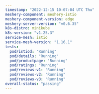 ```yaml
---
timestamp: "2022-12-15 10:07:04 UTC Thu"
meshery-component: meshery-istio
meshery-component-version: edge
meshery-server-version: "v0.6.35"
k8s-distro: minikube
k8s-version: "v1.25.3"
service-mesh: istio
service-mesh-version: "1.16.1"
tests:
  pod/istiod: "Running"
  pod/details: "Running"
  pod/productpage: "Running"
  pod/ratings: "Running"
  pod/reviews-v1: "Running"
  pod/reviews-v2: "Running"
  pod/reviews-v3: "Running"
overall-status: "passing"
---
```

